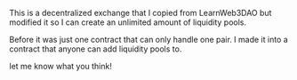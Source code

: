 This is a decentralized exchange that I copied from LearnWeb3DAO but modified it so I can create an unlimited amount of liquidity pools.

Before it was just one contract that can only handle one pair. I made it into a contract that anyone can add liquidity pools to. 

let me know what you think!
